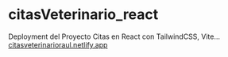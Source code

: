 # citasVeterinario_react
Deployment del Proyecto Citas en React con TailwindCSS, Vite...
<br />
[citasveterinarioraul.netlify.app](https://citasveterinarioraul.netlify.app/)
